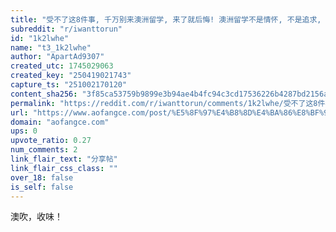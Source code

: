 ```yaml
---
title: "受不了这8件事, 千万别来澳洲留学, 来了就后悔! 澳洲留学不是情怀, 不是追求, 而是谋生!"
subreddit: "r/iwanttorun"
id: "1k2lwhe"
name: "t3_1k2lwhe"
author: "ApartAd9307"
created_utc: 1745029063
created_key: "250419021743"
capture_ts: "251002170120"
content_sha256: "3f85ca53759b9899e3b94ae4b4fc94c3cd17536226b4287bd2156a4aa0a45f64"
permalink: "https://reddit.com/r/iwanttorun/comments/1k2lwhe/受不了这8件事_千万别来澳洲留学_来了就后悔_澳洲留学不是情怀_不是追求_而是谋生/"
url: "https://www.aofangce.com/post/%E5%8F%97%E4%B8%8D%E4%BA%86%E8%BF%998%E4%BB%B6%E4%BA%8B-%E5%8D%83%E4%B8%87%E5%88%AB%E6%9D%A5%E6%BE%B3%E6%B4%B2%E7%95%99%E5%AD%A6-%E6%9D%A5%E4%BA%86%E5%B0%B1%E5%90%8E%E6%82%94-%E6%BE%B3%E6%B4%B2%E7%95%99%E5%AD%A6%E4%B8%8D%E6%98%AF%E6%83%85%E6%80%80-%E4%B8%8D%E6%98%AF%E8%BF%BD%E6%B1%82-%E8%80%8C%E6%98%AF%E8%B0%8B%E7%94%9F-%E3%80%90%E6%BE%B3%E6%88%BF%E7%AD%96%E7%89%B9%E5%88%AB%E7%AF%87010%E3%80%91"
domain: "aofangce.com"
ups: 0
upvote_ratio: 0.27
num_comments: 2
link_flair_text: "分享帖"
link_flair_css_class: ""
over_18: false
is_self: false
---
```


澳吹，收味！
